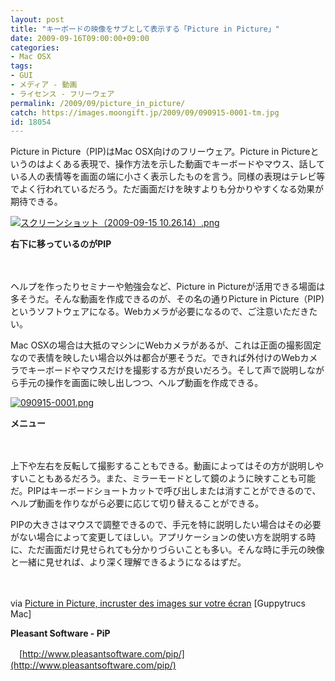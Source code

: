 ```yaml
---
layout: post
title: "キーボードの映像をサブとして表示する「Picture in Picture」"
date: 2009-09-16T09:00:00+09:00
categories:
- Mac OSX
tags: 
- GUI
- メディア - 動画
- ライセンス - フリーウェア
permalink: /2009/09/picture_in_picture/
catch: https://images.moongift.jp/2009/09/090915-0001-tm.jpg
id: 18054
---
```

Picture in Picture（PIP)はMac OSX向けのフリーウェア。Picture in Pictureというのはよくある表現で、操作方法を示した動画でキーボードやマウス、話している人の表情等を画面の端に小さく表示したものを言う。同様の表現はテレビ等でよく行われているだろう。ただ画面だけを映すよりも分かりやすくなる効果が期待できる。

  

[![スクリーンショット（2009-09-15 10.26.14）.png](https://images.moongift.jp/2009/09/2009-09-15-102614-tm.jpg)](https://images.moongift.jp/2009/09/2009-09-15-102614.png)  
  
**右下に移っているのがPIP**

  

　

  

ヘルプを作ったりセミナーや勉強会など、Picture in Pictureが活用できる場面は多そうだ。そんな動画を作成できるのが、その名の通りPicture in Picture（PIP)というソフトウェアになる。Webカメラが必要になるので、ご注意いただきたい。

  
  
<!--more-->

Mac OSXの場合は大抵のマシンにWebカメラがあるが、これは正面の撮影固定なので表情を映したい場合以外は都合が悪そうだ。できれば外付けのWebカメラでキーボードやマウスだけを撮影する方が良いだろう。そして声で説明しながら手元の操作を画面に映し出しつつ、ヘルプ動画を作成できる。

  

[![090915-0001.png](https://images.moongift.jp/2009/09/090915-0001-tm.jpg)](https://images.moongift.jp/2009/09/090915-0001.png)  
  
**メニュー**

  

　

  

上下や左右を反転して撮影することもできる。動画によってはその方が説明しやすいこともあるだろう。また、ミラーモードとして鏡のように映すことも可能だ。PIPはキーボードショートカットで呼び出しまたは消すことができるので、ヘルプ動画を作りながら必要に応じて切り替えることができる。

  

PIPの大きさはマウスで調整できるので、手元を特に説明したい場合はその必要がない場合によって変更してほしい。アプリケーションの使い方を説明する時に、ただ画面だけ見せられても分かりづらいことも多い。そんな時に手元の映像と一緒に見せれば、より深く理解できるようになるはずだ。

  

　

  

via [Picture in Picture, incruster des images sur votre écran](http://) [Guppytrucs Mac]

  

**Pleasant Software - PiP**  
  
　[http://www.pleasantsoftware.com/pip/](http://www.pleasantsoftware.com/pip/)

  
